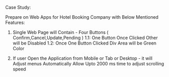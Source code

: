Case Study: 

Prepare on Web Apps for Hotel Booking Company with Below Mentioned Features:

1. Single Web Page will Contain - Four Buttons ( Confirm,Cancel,Update,Pending )
1.1: One Button Once Clicked Other will be Disabled
1.2: Once One Button Clicked Div Area will be Green Color

2. If user Open the Application from Mobile or Tab or Desktop - it will Adjust menus Automatically Allow Upto 2000 ms time to adjust scrolling speed

